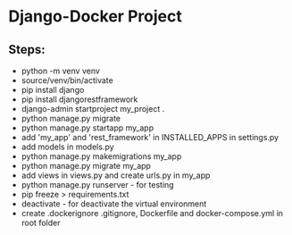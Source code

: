 # Django-Docker Project

## Steps:
- python -m venv venv
- source/venv/bin/activate
- pip install django
- pip install djangorestframework
- django-admin startproject my_project .
- python manage.py migrate
- python manage.py startapp my_app
- add 'my_app' and 'rest_framework' in INSTALLED_APPS in settings.py
- add models in models.py
- python manage.py makemigrations my_app
- python manage.py migrate my_app
- add views in views.py and create urls.py in my_app
- python manage.py runserver - for testing
- pip freeze > requirements.txt
- deactivate - for deactivate the virtual environment
- create .dockerignore .gitignore, Dockerfile and docker-compose.yml in root folder

